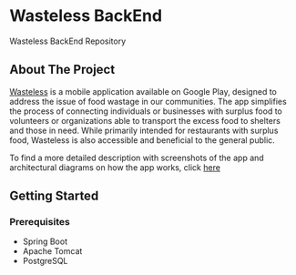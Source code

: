 # Wasteless BackEnd
Wasteless BackEnd Repository

<!-- ABOUT THE PROJECT -->
## About The Project

[Wasteless](https://play.google.com/store/apps/details?id=com.wasteless) is a mobile application available on Google Play, designed to address the issue of food wastage in our communities. The app simplifies the process of connecting individuals or businesses with surplus food to volunteers or organizations able to transport the excess food to shelters and those in need. While primarily intended for restaurants with surplus food, Wasteless is also accessible and beneficial to the general public.

To find a more detailed description with screenshots of the app and architectural diagrams on how the app works, click [here](https://docs.google.com/presentation/d/1Xldeq4CVpQHIE0JpJxC1wvwOPGfXAXCUSQRmuibNrHQ/edit#slide=id.g10b5c2a92c3_0_819)


<!-- GETTING STARTED -->
## Getting Started


### Prerequisites
* Spring Boot
* Apache Tomcat
* PostgreSQL
